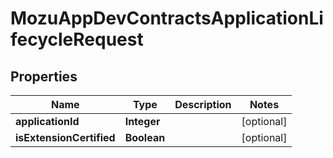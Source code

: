 
# MozuAppDevContractsApplicationLifecycleRequest

## Properties
Name | Type | Description | Notes
------------ | ------------- | ------------- | -------------
**applicationId** | **Integer** |  |  [optional]
**isExtensionCertified** | **Boolean** |  |  [optional]



